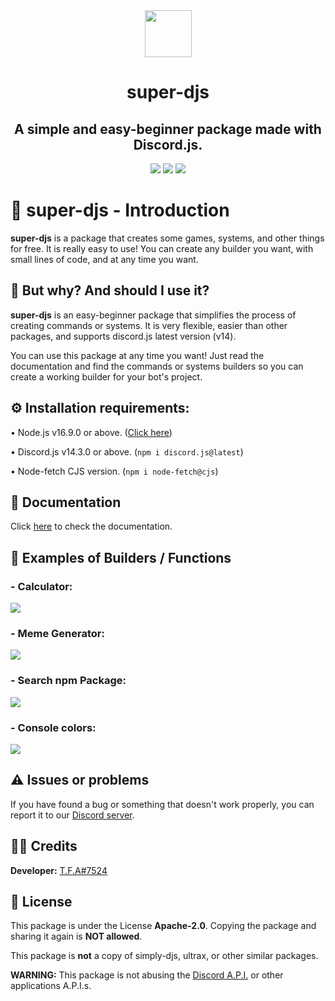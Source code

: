 <div align="center">
	<img src="https://media.discordapp.net/attachments/996343173922168872/1026595435927846992/removal.ai_tmp-6329f00db9b57.png?width=530&height=556" height=75>
	<h1>
		<b>super-djs</b>
	</h1>
	<h2>
		A simple and easy-beginner package made with Discord.js.
	</h2>
</div>

<div align="center">
	<img src="https://img.shields.io/discord/918611797194465280?color=5865F2&logo=discord&logoColor=white&label=Discord%20Server"> <img src="https://img.shields.io/npm/v/super-djs.svg?maxAge=3600&label=Latest%20Version&logo=npm"> <img src="https://img.shields.io/npm/dt/super-djs.svg?maxAge=3600&label=Total%20Downloads&logo=DocuSign&logoColor=white">
</div>

# 💎 super-djs - Introduction

**super-djs** is a package that creates some games, systems, and other things for free. It is really easy to use! You can create any builder you want, with small lines of code, and at any time you want.

## 🤔 But why? And should I use it?

**super-djs** is an easy-beginner package that simplifies the process of creating commands or systems. It is very flexible, easier than other packages, and supports discord.js latest version (v14).

You can use this package at any time you want! Just read the documentation and find the commands or systems builders so you can create a working builder for your bot's project.

## ⚙️ Installation requirements:

• Node.js v16.9.0 or above. ([Click here](https://nodejs.org/en/download/))

• Discord.js v14.3.0 or above. (`npm i discord.js@latest`)

• Node-fetch CJS version. (`npm i node-fetch@cjs`)

## 📖 Documentation

Click [here](https://super-djs-beta.gitbook.io/super-djs/) to check the documentation.

## 🔬 Examples of Builders / Functions

### - Calculator:

<img  src="https://media.discordapp.net/attachments/1029489640585052311/1030202371017547846/2022-10-13_20_15_50-Window.png">

### - Meme Generator:

<img  src="https://media.discordapp.net/attachments/1029489640585052311/1030202371554426981/2022-10-13_20_17_35-Window.png">

### - Search npm Package:

<img  src="https://media.discordapp.net/attachments/1029489640585052311/1030202371994812506/2022-10-13_20_18_18-Window.png">

### - Console colors:
<img src="https://media.discordapp.net/attachments/1029489640585052311/1030202372489756702/2022-10-13_20_35_54-Window.png">

## ⚠️ Issues or problems

If you have found a bug or something that doesn't work properly, you can report it to our [Discord server](https://discord.gg/bGNRZcnwWy).

## 👨‍💻 Credits

**Developer:** [T.F.A#7524](https://github.com/TFAGaming)

## 🧾 License
This package is under the License **Apache-2.0**. Copying the package and sharing it again is **NOT allowed**.

This package is **not** a copy of simply-djs, ultrax, or other similar packages.

**WARNING:** This package is not abusing the [Discord A.P.I.](https://discord.com/developers/docs/policies-and-agreements/terms-of-service) or other applications A.P.I.s.